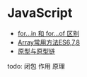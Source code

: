 # JavaScript

- [for...in 和 for...of 区别](./Docs/forInOf.md)
- [Array常用方法ES6,7,8]()
- [原型与原型链]()

todo:
闭包 作用 原理
